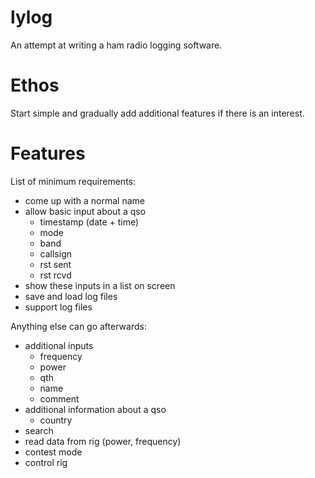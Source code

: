 # lylog

An attempt at writing a ham radio logging software.


# Ethos

Start simple and gradually add additional features if there is an interest.

# Features

List of minimum requirements:

- come up with a normal name
- allow basic input about a qso
  - timestamp (date + time)
  - mode
  - band
  - callsign
  - rst sent
  - rst rcvd
- show these inputs in a list on screen
- save and load log files
- support log files

Anything else can go afterwards:

- additional inputs
  - frequency
  - power
  - qth
  - name
  - comment
- additional information about a qso
  - country
- search
- read data from rig (power, frequency)
- contest mode
- control rig
